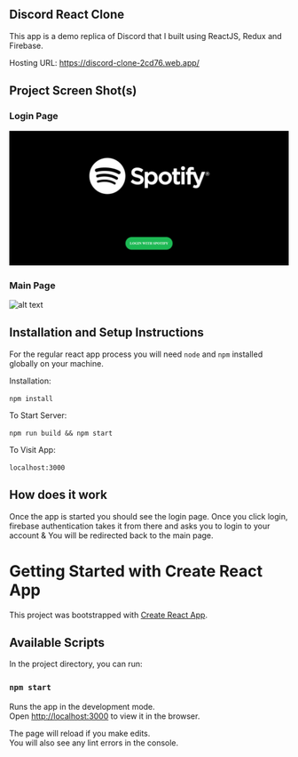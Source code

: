 ## Discord React Clone

This app is a demo replica of Discord that I built using ReactJS, Redux and Firebase.

Hosting URL: https://discord-clone-2cd76.web.app/

## Project Screen Shot(s)

### Login Page

![alt text](https://github.com/ayushy11/Spotify-React-Clone/blob/master/login.png)

### Main Page

![alt text](https://github.com/ayushy11/Spotify-React-Clone/blob/master/main.png)

## Installation and Setup Instructions

For the regular react app process you will need `node` and `npm` installed globally on your machine.  

Installation:

`npm install`    

To Start Server:

`npm run build && npm start`  

To Visit App:

`localhost:3000`  

## How does it work

Once the app is started you should see the login page. Once you click login, firebase authentication takes it from there and asks you to login to your account & You will be redirected back to the main page.

# Getting Started with Create React App

This project was bootstrapped with [Create React App](https://github.com/facebook/create-react-app).

## Available Scripts

In the project directory, you can run:

### `npm start`

Runs the app in the development mode.\
Open [http://localhost:3000](http://localhost:3000) to view it in the browser.

The page will reload if you make edits.\
You will also see any lint errors in the console.

